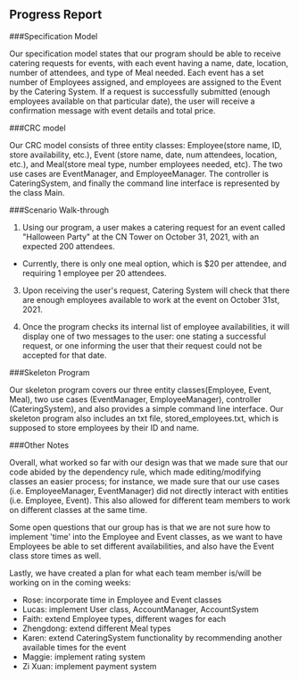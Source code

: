 ## Progress Report

###Specification Model 

Our specification model states that our program should be able to receive catering requests for events, 
with each event having a name, date, location, number of attendees, and type of Meal needed. 
Each event has a set number of Employees assigned, and employees are assigned to the Event by the Catering 
System. If a request is successfully submitted (enough employees available on that particular date), 
the user will receive a confirmation message with event details and total price. 


###CRC model 

Our CRC model consists of three entity classes: Employee(store name, ID, store availability, etc.), 
Event (store name, date, num attendees, location, etc.), and Meal(store meal type, number employees needed, etc). 
The two use cases are EventManager, and EmployeeManager. The controller is CateringSystem, and finally the command 
line interface is represented by the class Main. 

###Scenario Walk-through 

1. Using our program, a user makes a catering request for an event called "Halloween Party" at the CN
Tower on October 31, 2021, with an expected 200 attendees. 

- Currently, there is only one meal option, which is $20 per attendee, and requiring 1 employee per 20 attendees. 

3. Upon receiving the user's request, Catering System will check that there are enough employees available to work at 
the event on October 31st, 2021. 

4. Once the program checks its internal list of employee availabilities, it will 
display one of two messages to the user: one stating a successful request, or one informing the user that 
their request could not be accepted for that date. 


###Skeleton Program 

Our skeleton program covers our three entity classes(Employee, Event, Meal), two use cases 
(EventManager, EmployeeManager), controller (CateringSystem), and also provides a simple command line interface. 
Our skeleton program also includes an txt file, stored_employees.txt, which is supposed to store employees by their 
ID and name. 

###Other Notes

Overall, what worked so far with our design was that we made sure that our code abided by the dependency rule, 
which made editing/modifying classes an easier process; for instance, we made sure that our use cases
(i.e. EmployeeManager, EventManager) did not directly interact with entities (i.e. Employee, Event).
This also allowed for different team members to work on different classes at the same time. 

Some open questions that our group has is that we are not sure how to implement 'time' into the Employee and Event 
classes, as we want to have Employees be able to set different availabilities, and also have the Event class store 
times as well. 

Lastly, we have created a plan for what each team member is/will be working on in the coming weeks:

- Rose: incorporate time in Employee and Event classes 
- Lucas: implement User class, AccountManager, AccountSystem
- Faith: extend Employee types, different wages for each
- Zhengdong: extend different Meal types
- Karen: extend CateringSystem functionality by recommending another available times for the event 
- Maggie: implement rating system
- Zi Xuan: implement payment system 